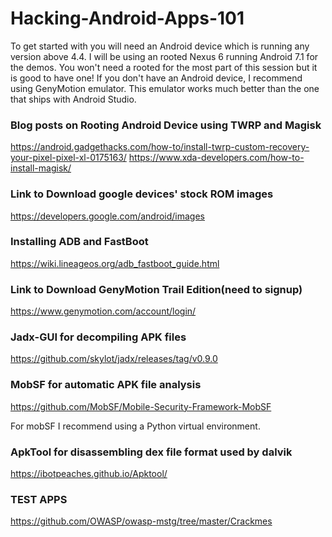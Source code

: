 # Hacking-Android-Apps-101

To get started with you will need an Android device which is running any version above 4.4. I will be using an rooted Nexus 6 running Android 7.1 for the demos. You won't need a rooted for the most part of this session but it is good to have one! If you don't have an Android device, I recommend using GenyMotion emulator. This emulator works much better than the one that ships with Android Studio.

### Blog posts on Rooting Android Device using TWRP and Magisk
https://android.gadgethacks.com/how-to/install-twrp-custom-recovery-your-pixel-pixel-xl-0175163/
https://www.xda-developers.com/how-to-install-magisk/

### Link to Download google devices' stock ROM images
https://developers.google.com/android/images

### Installing ADB and FastBoot
https://wiki.lineageos.org/adb_fastboot_guide.html

### Link to Download GenyMotion Trail Edition(need to signup)
https://www.genymotion.com/account/login/

### Jadx-GUI for decompiling APK files
https://github.com/skylot/jadx/releases/tag/v0.9.0

### MobSF for automatic APK file analysis
https://github.com/MobSF/Mobile-Security-Framework-MobSF

For mobSF I recommend using a Python virtual environment.

### ApkTool for disassembling dex file format used by dalvik
https://ibotpeaches.github.io/Apktool/

### TEST APPS
https://github.com/OWASP/owasp-mstg/tree/master/Crackmes
